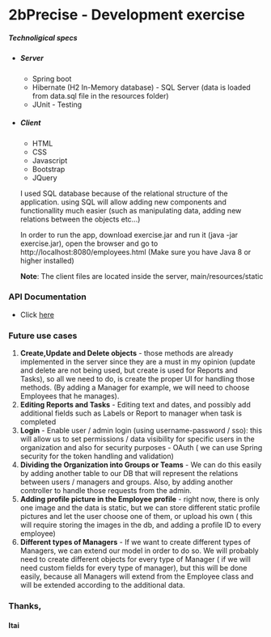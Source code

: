# 2bPrecise - Development exercise

##### Technoligical specs
  - ##### Server
    - Spring boot
    - Hibernate (H2 In-Memory database) - SQL Server (data is loaded from data.sql file in the resources folder)
    - JUnit - Testing
 - ##### Client
    - HTML
    - CSS
    - Javascript
    - Bootstrap
    - JQuery

    I used SQL database because of the relational structure of the application. using SQL will allow adding new components and functionallity much easier (such as manipulating data, adding new relations between the objects etc...)
    
    In order to run the app, download exercise.jar and run it (java -jar exercise.jar), open the browser and go to http://localhost:8080/employees.html (Make sure you have Java 8 or higher installed)
    
    __Note__: The client files are located inside the server, main/resources/static

### API Documentation
   -  Click [here](https://docs.google.com/document/d/1pc3HKtUV99ZVPwkH3LqFIQPDljX4AEjgM4OEq2s_KQU/edit?usp=sharing)
   
### Future use cases
1. __Create,Update and Delete objects__ - those methods are already implemented in the server since they are a must in my opinion (update and delete are not being used, but create is used for Reports and Tasks), so all we need to do, is create the proper UI for handling those methods. (By adding a Manager for example, we will need to choose Employees that he manages).
2. __Editing Reports and Tasks__ - Editing text and dates, and possibly add additional fields such as Labels or Report to manager when task is completed
3. __Login__ - Enable user / admin login (using username-password / sso): this will allow us to set permissions / data visibility for specific users in the organization and also for security purposes - OAuth ( we can use Spring security for the token handling and validation)
4. __Dividing the Organization into Groups or Teams__ - We can do this easily by adding another table to our DB that will represent the relations between users / managers and groups. Also, by adding another controller to handle those requests from the admin.
5. __Adding profile picture in the Employee profile__ - right now, there is only one image and the data is static, but we can store different static profile pictures and let the user choose one of them, or upload his own ( this will require storing the images in the db, and adding a profile ID to every employee)
6. __Different types of Managers__ - If we want to create different types of Managers, we can extend our model in order to do so. We will probably need to create different objects for every type of Manager ( if we will need custom fields for every type of manager), but this will be done easily, because all Managers will extend from the Employee class and will be extended according to the additional data.
    


### Thanks,
####    Itai
